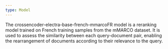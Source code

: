 ```yaml
---
type: Model
---
```


The crossencoder-electra-base-french-mmarcoFR model is a reranking model trained on French training samples from the mMARCO dataset. It is used to assess the similarity between each query-document pair, enabling the rearrangement of documents according to their relevance to the query.
